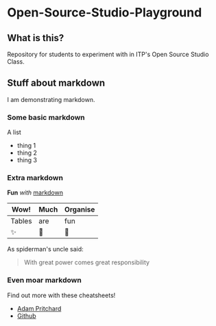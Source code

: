 # Open-Source-Studio-Playground

## What is this?

Repository for students to experiment with in ITP's Open Source Studio Class.

## Stuff about markdown

I am demonstrating markdown.

### Some basic markdown

A list
* thing 1
* thing 2
* thing 3

### Extra markdown

__Fun__ _with_ [markdown](https://guides.github.com/pdfs/markdown-cheatsheet-online.pdf)

Wow! | Much | Organise
--- | --- | ---
Tables | are | fun
:sparkles: | :rocket: | :metal:

As spiderman's uncle said:
> With great power comes great responsibility

### Even moar markdown

Find out more with these cheatsheets!
* [Adam Pritchard](https://github.com/adam-p/markdown-here/wiki/Markdown-Cheatsheet)
* [Github](https://guides.github.com/pdfs/markdown-cheatsheet-online.pdf)
